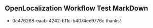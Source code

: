 ## OpenLocalization Workflow Test MarkDown
* 0c476268-eaab-4242-b11c-b4074ee9776c thanks!

<!--HONumber=Aug16_HO3-->


